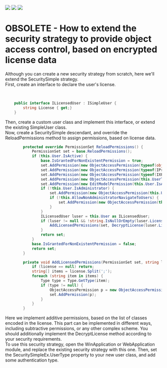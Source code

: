 <!-- default badges list -->
![](https://img.shields.io/endpoint?url=https://codecentral.devexpress.com/api/v1/VersionRange/134075413/12.1.4%2B)
[![](https://img.shields.io/badge/Open_in_DevExpress_Support_Center-FF7200?style=flat-square&logo=DevExpress&logoColor=white)](https://supportcenter.devexpress.com/ticket/details/E2184)
[![](https://img.shields.io/badge/📖_How_to_use_DevExpress_Examples-e9f6fc?style=flat-square)](https://docs.devexpress.com/GeneralInformation/403183)
<!-- default badges end -->
# OBSOLETE - How to extend the security strategy to provide object access control, based on encrypted license data


<p>Although you can create a new security strategy from scratch, here we'll extend the SecuritySimple strategy.<br />
First, create an interface to declare the user's license.</p><br />


```cs
    public interface ILicensedUser : ISimpleUser {
        string License { get;}
    }

```

<p>Then, create a custom user class and implement this interface, or extend the existing SimpleUser class.<br />
Now, create a SecuritySimple descendant, and override the ReloadPermissions method to assign permissions, based on license data.<br />
</p>

```cs
        protected override PermissionSet ReloadPermissions() {
            PermissionSet set = base.ReloadPermissions();
            if (this.User.IsActive) {
                base.IsGrantedForNonExistentPermission = true;
                set.AddPermission(new ObjectAccessPermission(typeof(object), ObjectAccess.AllAccess));
                set.AddPermission(new ObjectAccessPermission(typeof(IPropertyBag), ObjectAccess.AllAccess));
                set.AddPermission(new ObjectAccessPermission(typeof(IXPSimpleObject), ObjectAccess.NoAccess));
                set.AddPermission(new ObjectAccessPermission(this.UserType, ObjectAccess.AllAccess));
                set.AddPermission(new EditModelPermission(this.User.IsAdministrator ? ModelAccessModifier.Allow : ModelAccessModifier.Deny));
                if (!this.User.IsAdministrator) {
                    set.AddPermission(new ObjectAccessPermission(this.UserType, ObjectAccess.ChangeAccess, ObjectAccessModifier.Deny));
                    if (!this.AllowNonAdministratorNavigateToUsers) {
                        set.AddPermission(new ObjectAccessPermission(this.UserType, ObjectAccess.Navigate, ObjectAccessModifier.Deny));
                    }
                }
                ILicensedUser luser = this.User as ILicensedUser;
                if (luser != null && !string.IsNullOrEmpty(luser.License)) {
                    AddLicensedPermissions(set, DecryptLicense(luser.License));
                }
                return set;
            }
            base.IsGrantedForNonExistentPermission = false;
            return set;
        }

        private void AddLicensedPermissions(PermissionSet set, string license) {
            if (license == null) return;
            string[] items = license.Split(';');
            foreach (string item in items) {
                Type type = Type.GetType(item);
                if (type != null) {
                    ObjectAccessPermission p = new ObjectAccessPermission(type, ObjectAccess.AllAccess);
                    set.AddPermission(p);
                }
            }
        }


```

<p>Here we implement additive permissions, based on the list of classes encoded in the license. This part can be implemented in different ways, including subtractive permissions, or any other complex scheme. You should additionally implement the DecryptLicense method according to your security requirements.<br />
To use this security strategy, open the WinApplication or WebApplication module, and replace the existing security strategy with this one. Then, set the SecuritySimpleEx.UserType property to your new user class, and add some authentication type.</p>

<br/>


